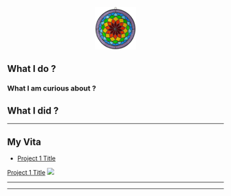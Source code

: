 
<p style="text-align:center;"><img src="images/IMG_0095.jpg" height="100"></p>

## What I do ?

### What I am curious about ?
## What I did ?

---

## My Vita

- [Project 1 Title](http://example.com/)

[Project 1 Title](/sample_page)
<img src="images/dummy_thumbnail.jpg?raw=true"/>


---




---

